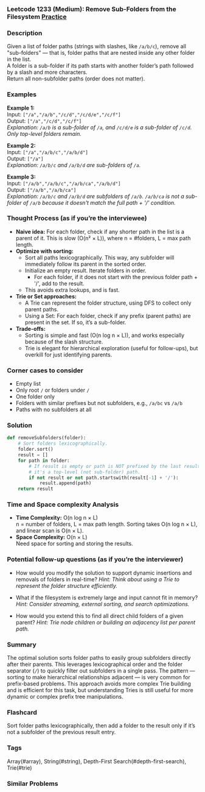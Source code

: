 ### Leetcode 1233 (Medium): Remove Sub-Folders from the Filesystem [Practice](https://leetcode.com/problems/remove-sub-folders-from-the-filesystem)

### Description  
Given a list of folder paths (strings with slashes, like `/a/b/c`), remove all "sub-folders" — that is, folder paths that are nested inside any other folder in the list.  
A folder is a sub-folder if its path starts with another folder’s path followed by a slash and more characters.  
Return all non-subfolder paths (order does not matter).

### Examples  

**Example 1:**  
Input: `["/a","/a/b","/c/d","/c/d/e","/c/f"]`  
Output: `["/a","/c/d","/c/f"]`  
*Explanation: `/a/b` is a sub-folder of `/a`, and `/c/d/e` is a sub-folder of `/c/d`. Only top-level folders remain.*

**Example 2:**  
Input: `["/a","/a/b/c","/a/b/d"]`  
Output: `["/a"]`  
*Explanation: `/a/b/c` and `/a/b/d` are sub-folders of `/a`.*

**Example 3:**  
Input: `["/a/b","/a/b/c","/a/b/ca","/a/b/d"]`  
Output: `["/a/b","/a/b/ca"]`  
*Explanation: `/a/b/c` and `/a/b/d` are subfolders of `/a/b`. `/a/b/ca` is not a sub-folder of `/a/b` because it doesn't match the full path + '/' condition.*

### Thought Process (as if you’re the interviewee)  
- **Naive idea:** For each folder, check if any shorter path in the list is a parent of it. This is slow (O(n² × L)), where n = #folders, L = max path length.
- **Optimize with sorting:**  
  - Sort all paths lexicographically. This way, any subfolder will immediately follow its parent in the sorted order.
  - Initialize an empty result. Iterate folders in order.
    - For each folder, if it does not start with the previous folder path + '/', add to the result.
  - This avoids extra lookups, and is fast.
- **Trie or Set approaches:**  
  - A Trie can represent the folder structure, using DFS to collect only parent paths.
  - Using a Set: For each folder, check if any prefix (parent paths) are present in the set. If so, it’s a sub-folder.
- **Trade-offs:**  
  - Sorting is simple and fast (O(n log n × L)), and works especially because of the slash structure.
  - Trie is elegant for hierarchical exploration (useful for follow-ups), but overkill for just identifying parents.

### Corner cases to consider  
- Empty list  
- Only root `/` or folders under `/`  
- One folder only  
- Folders with similar prefixes but not subfolders, e.g., `/a/bc` vs `/a/b`  
- Paths with no subfolders at all

### Solution

```python
def removeSubfolders(folder):
    # Sort folders lexicographically.
    folder.sort()
    result = []
    for path in folder:
        # If result is empty or path is NOT prefixed by the last result path + '/',
        # it's a top-level (not sub-folder) path.
        if not result or not path.startswith(result[-1] + '/'):
            result.append(path)
    return result
```

### Time and Space complexity Analysis  

- **Time Complexity:** O(n log n × L)  
  n = number of folders, L = max path length. Sorting takes O(n log n × L), and linear scan is O(n × L).
- **Space Complexity:** O(n × L)  
  Need space for sorting and storing the results.

### Potential follow-up questions (as if you’re the interviewer)  

- How would you modify the solution to support dynamic insertions and removals of folders in real-time?
  *Hint: Think about using a Trie to represent the folder structure efficiently.*

- What if the filesystem is extremely large and input cannot fit in memory?
  *Hint: Consider streaming, external sorting, and search optimizations.*

- How would you extend this to find all direct child folders of a given parent?
  *Hint: Trie node children or building an adjacency list per parent path.*

### Summary
The optimal solution sorts folder paths to easily group subfolders directly after their parents. This leverages lexicographical order and the folder separator (`/`) to quickly filter out subfolders in a single pass. The pattern — sorting to make hierarchical relationships adjacent — is very common for prefix-based problems. This approach avoids more complex Trie building and is efficient for this task, but understanding Tries is still useful for more dynamic or complex prefix tree manipulations.


### Flashcard
Sort folder paths lexicographically, then add a folder to the result only if it’s not a subfolder of the previous result entry.

### Tags
Array(#array), String(#string), Depth-First Search(#depth-first-search), Trie(#trie)

### Similar Problems
